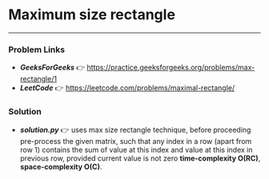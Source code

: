 # Maximum size rectangle

---

### Problem Links
- **_GeeksForGeeks_** :point_right: https://practice.geeksforgeeks.org/problems/max-rectangle/1
- **_LeetCode_** :point_right: https://leetcode.com/problems/maximal-rectangle/

### Solution
- **_solution.py_** :point_right: uses max size rectangle technique, before proceeding pre-process the given matrix, such that any index in a row (apart from row 1) contains the sum of value at this index and value at this index in previous row, provided current value is not zero **time-complexity O(RC)**, **space-complexity O(C)**.
